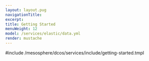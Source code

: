 ```yaml
---
layout: layout.pug
navigationTitle:
excerpt:
title: Getting Started
menuWeight: 12
model: /services/elastic/data.yml
render: mustache
---
```


#include /mesosphere/dcos/services/include/getting-started.tmpl
